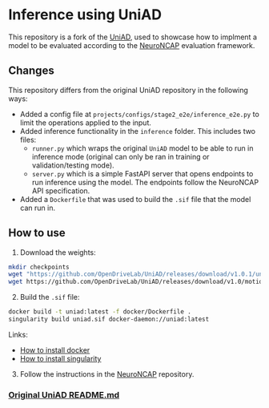 # Inference using UniAD
This repository is a fork of the [UniAD](https://github.com/OpenDriveLab/UniAD), used to showcase how to implment a model to be evaluated according to the [NeuroNCAP](https://github.com/atonderski/neuro-ncap) evaluation framework.

## Changes
This repository differs from the original UniAD repository in the following ways:
- Added a config file at `projects/configs/stage2_e2e/inference_e2e.py` to limit the operations applied to the input.
- Added inference functionality in the `inference` folder. This includes two files:
    - `runner.py` which wraps the original `UniAD` model to be able to run in inference mode (original can only be ran in training or validation/testing mode).
    - `server.py` which is a simple FastAPI server that opens endpoints to run inference using the model. The endpoints follow the NeuroNCAP API specification.
- Added a `Dockerfile` that was used to build the `.sif` file that the model can run in.

## How to use
1. Download the weights:
```bash
mkdir checkpoints
wget "https://github.com/OpenDriveLab/UniAD/releases/download/v1.0.1/uniad_base_e2e.pth" -P checkpoints
wget https://github.com/OpenDriveLab/UniAD/releases/download/v1.0/motion_anchor_infos_mode6.pkl -P checkpoints
```

2. Build the `.sif` file:

```bash
docker build -t uniad:latest -f docker/Dockerfile .
singularity build uniad.sif docker-daemon://uniad:latest
```
Links:
- [How to install docker](https://docs.docker.com/get-docker/)
- [How to install singularity](https://docs.sylabs.io/guides/3.0/user-guide/index.html)

3. Follow the instructions in the [NeuroNCAP](https://github.com/wljungbergh/neuro-ncap/blob/release/docs/how-to-run.md) repository.


### [Original UniAD README.md](ORIGINAL_README.md)
